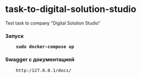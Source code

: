 # task-to-digital-solution-studio
Test task to company "Digital Solution Studio"

### Запуск
<pre>
    <strong>sudo docker-compose up</strong>
</pre>

### Swagger с документацией
<pre>
    http:/127.0.0.1/docs/    
</pre> 
